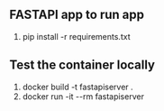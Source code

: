 ## FASTAPI app to run app
1. pip install -r requirements.txt



## Test the container locally 
1. docker build -t fastapiserver .  
2. docker run -it --rm fastapiserver